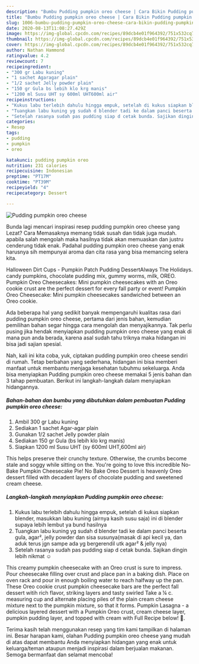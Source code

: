 ```yaml
---
description: "Bumbu Pudding pumpkin oreo cheese | Cara Bikin Pudding pumpkin oreo cheese Yang Mudah Dan Praktis"
title: "Bumbu Pudding pumpkin oreo cheese | Cara Bikin Pudding pumpkin oreo cheese Yang Mudah Dan Praktis"
slug: 1006-bumbu-pudding-pumpkin-oreo-cheese-cara-bikin-pudding-pumpkin-oreo-cheese-yang-mudah-dan-praktis
date: 2020-08-13T11:08:27.429Z
image: https://img-global.cpcdn.com/recipes/89dcb4e01f964392/751x532cq70/pudding-pumpkin-oreo-cheese-foto-resep-utama.jpg
thumbnail: https://img-global.cpcdn.com/recipes/89dcb4e01f964392/751x532cq70/pudding-pumpkin-oreo-cheese-foto-resep-utama.jpg
cover: https://img-global.cpcdn.com/recipes/89dcb4e01f964392/751x532cq70/pudding-pumpkin-oreo-cheese-foto-resep-utama.jpg
author: Nathan Hammond
ratingvalue: 4.2
reviewcount: 7
recipeingredient:
- "300 gr Labu kuning"
- "1 sachet Agaragar plain"
- "1/2 sachet Jelly powder plain"
- "150 gr Gula bs lebih klo krg manis"
- "1200 ml Susu UHT sy 600ml UHT600ml air"
recipeinstructions:
- "Kukus labu terlebih dahulu hingga empuk, setelah di kukus siapkan blender, masukkan labu kuning (airnya kasih susu saja) ini di blender supaya lebih lembut ya bund hasilnya"
- "Tuangkan labu kuning yg sudah d blender tadi ke dalam panci beserta gula, agar², jelly powder dan sisa susunya(masak di api kecil ya, dan aduk terus jgn sampe ada yg bergerendil utk agar² &amp; jelly nya)"
- "Setelah rasanya sudah pas pudding siap d cetak bunda. Sajikan dingin lebih nikmat ☺"
categories:
- Resep
tags:
- pudding
- pumpkin
- oreo

katakunci: pudding pumpkin oreo 
nutrition: 231 calories
recipecuisine: Indonesian
preptime: "PT17M"
cooktime: "PT39M"
recipeyield: "4"
recipecategory: Dessert

---
```



![Pudding pumpkin oreo cheese](https://img-global.cpcdn.com/recipes/89dcb4e01f964392/751x532cq70/pudding-pumpkin-oreo-cheese-foto-resep-utama.jpg)

Bunda lagi mencari inspirasi resep pudding pumpkin oreo cheese yang Lezat? Cara Memasaknya memang tidak susah dan tidak juga mudah. apabila salah mengolah maka hasilnya tidak akan memuaskan dan justru cenderung tidak enak. Padahal pudding pumpkin oreo cheese yang enak harusnya sih mempunyai aroma dan cita rasa yang bisa memancing selera kita.

Halloween Dirt Cups - Pumpkin Patch Pudding DessertAlways The Holidays. candy pumpkins, chocolate pudding mix, gummy worms, milk, OREO. Pumpkin Oreo Cheesecakes: Mini pumpkin cheesecakes with an Oreo cookie crust are the perfect dessert for every fall party or event! Pumpkin Oreo Cheesecake: Mini pumpkin cheesecakes sandwiched between an Oreo cookie.

Ada beberapa hal yang sedikit banyak mempengaruhi kualitas rasa dari pudding pumpkin oreo cheese, pertama dari jenis bahan, kemudian pemilihan bahan segar hingga cara mengolah dan menyajikannya. Tak perlu pusing jika hendak menyiapkan pudding pumpkin oreo cheese yang enak di mana pun anda berada, karena asal sudah tahu triknya maka hidangan ini bisa jadi sajian spesial.


Nah, kali ini kita coba, yuk, ciptakan pudding pumpkin oreo cheese sendiri di rumah. Tetap berbahan yang sederhana, hidangan ini bisa memberi manfaat untuk membantu menjaga kesehatan tubuhmu sekeluarga. Anda bisa menyiapkan Pudding pumpkin oreo cheese memakai 5 jenis bahan dan 3 tahap pembuatan. Berikut ini langkah-langkah dalam menyiapkan hidangannya.

<!--inarticleads1-->

##### Bahan-bahan dan bumbu yang dibutuhkan dalam pembuatan Pudding pumpkin oreo cheese:

1. Ambil 300 gr Labu kuning
1. Sediakan 1 sachet Agar-agar plain
1. Gunakan 1/2 sachet Jelly powder plain
1. Sediakan 150 gr Gula (bs lebih klo krg manis)
1. Siapkan 1200 ml Susu UHT (sy 600ml UHT,600ml air)


This helps preserve their crunchy texture. Otherwise, the crumbs become stale and soggy while sitting on the. You&#39;re going to love this incredible No-Bake Pumpkin Cheesecake Pie! No Bake Oreo Dessert is heavenly Oreo dessert filled with decadent layers of chocolate pudding and sweetened cream cheese. 

<!--inarticleads2-->

##### Langkah-langkah menyiapkan Pudding pumpkin oreo cheese:

1. Kukus labu terlebih dahulu hingga empuk, setelah di kukus siapkan blender, masukkan labu kuning (airnya kasih susu saja) ini di blender supaya lebih lembut ya bund hasilnya
1. Tuangkan labu kuning yg sudah d blender tadi ke dalam panci beserta gula, agar², jelly powder dan sisa susunya(masak di api kecil ya, dan aduk terus jgn sampe ada yg bergerendil utk agar² &amp; jelly nya)
1. Setelah rasanya sudah pas pudding siap d cetak bunda. Sajikan dingin lebih nikmat ☺


This creamy pumpkin cheesecake with an Oreo crust is sure to impress. Pour cheesecake filling over crust and place pan in a baking dish. Place on oven rack and pour in enough boiling water to reach halfway up the pan. These Oreo cookie crust pumpkin cheesecake bars are the perfect fall dessert witih rich flavor, striking layers and tasty swirled Take a ¼ c. measuring cup and alternate placing piles of the plain cream cheese mixture next to the pumpkin mixture, so that it forms. Pumpkin Lasagna - a delicious layered dessert with a Pumpkin Oreo crust, cream cheese layer, pumpkin pudding layer, and topped with cream with Full Recipe below! 🤤. 

Terima kasih telah menggunakan resep yang tim kami tampilkan di halaman ini. Besar harapan kami, olahan Pudding pumpkin oreo cheese yang mudah di atas dapat membantu Anda menyiapkan hidangan yang enak untuk keluarga/teman ataupun menjadi inspirasi dalam berjualan makanan. Semoga bermanfaat dan selamat mencoba!
